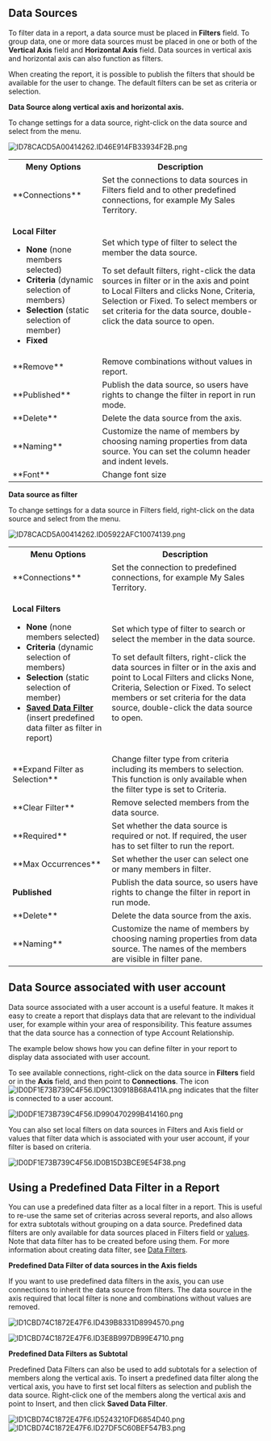 ## Data Sources

To filter data in a report, a data source must be placed in **Filters** field. To group data, one or more data sources must be placed in one or both of the **Vertical Axis** field and **Horizontal Axis** field. Data sources in vertical axis and horizontal axis can also function as filters.

When creating the report, it is possible to publish the filters that should be available for the user to change. The default filters can be set as criteria or selection.  

**Data Source along vertical axis and horizontal axis.**

To change settings for a data source, right-click on the data source and select from the menu.

![ID78CACD5A00414262.ID46E914FB33934F2B.png](media/ID78CACD5A00414262.ID46E914FB33934F2B.png)

 <table style="WIDTH: 100%">

<tbody>

<tr>

<th>Meny Options</th>

<th>Description</th>

</tr>

<tr>

<td>**Connections**</td>

<td>Set the connections to data sources in Filters field and to other predefined connections, for example My Sales Territory.</td>

</tr>

<tr>

<td>

**Local Filter**

*   **None** (none members selected)
*   **Criteria** (dynamic selection of members)
*   **Selection** (static selection of member)
*   **Fixed**

</td>

<td>Set which type of filter to select the member the data source.  

To set default filters, right-click the data sources in filter or in the axis and point to Local Filters and clicks None, Criteria, Selection or Fixed. To select members or set criteria for the data source, double-click the data source to open.

</td>

</tr>

<tr>

<td>**Remove**</td>

<td>Remove combinations without values in report.</td>

</tr>

<tr>

<td>**Published**</td>

<td>Publish the data source, so users have rights to change the filter in report in run mode.</td>

</tr>

<tr>

<td>**Delete**</td>

<td>Delete the data source from the axis.</td>

</tr>

<tr>

<td>**Naming**</td>

<td>Customize the name of members by choosing naming properties from data source. You can set the column header and indent levels.</td>

</tr>

<tr>

<td>**Font**</td>

<td>Change font size</td>

</tr>

</tbody>

</table> 

**Data source as filter**

To change settings for a data source in Filters field, right-click on the data source and select from the menu.

![ID78CACD5A00414262.ID05922AFC10074139.png](media/ID78CACD5A00414262.ID05922AFC10074139.png)

<table style="WIDTH: 100%">

<tbody>

<tr>

<th>Menu Options</th>

<th>Description</th>

</tr>

<tr>

<td>**Connections**</td>

<td>Set the connection to predefined connections, for example My Sales Territory.</td>

</tr>

<tr>

<td>

**Local Filters**

*   **None** (none members selected)
*   **Criteria** (dynamic selection of members)
*   **Selection** (static selection of member)
*   **[Saved Data Filter](data-sources.md)** (insert predefined data filter as filter in report)

</td>

<td>

Set which type of filter to search or select the member in the data source.

To set default filters, right-click the data sources in filter or in the axis and point to Local Filters and clicks None, Criteria, Selection or Fixed. To select members or set criteria for the data source, double-click the data source to open.

</td>

</tr>

<tr>

<td>**Expand Filter as Selection**</td>

<td>Change filter type from criteria including its members to selection. This function is only available when the filter type is set to Criteria.</td>

</tr>

<tr>

<td>**Clear Filter**</td>

<td>Remove selected members from the data source.</td>

</tr>

<tr>

<td>**Required**</td>

<td>Set whether the data source is required or not. If required, the user has to set filter to run the report.</td>

</tr>

<tr>

<td>**Max Occurrences**</td>

<td>Set whether the user can select one or many members in filter.</td>

</tr>

<tr>

<td>

**Published**

</td>

<td>Publish the data source, so users have rights to change the filter in report in run mode.</td>

</tr>

<tr>

<td>**Delete**</td>

<td>Delete the data source from the axis.</td>

</tr>

<tr>

<td>**Naming**</td>

<td>Customize the name of members by choosing naming properties from data source. The names of the members are visible in filter pane.</td>

</tr>

</tbody>

</table>


## Data Source associated with user account

Data source associated with a user account is a useful feature. It makes it easy to create a report that displays data that are relevant to the individual user, for example within your area of responsibility. This feature assumes that the data source has a connection of type Account Relationship.

The example below shows how you can define filter in your report to display data associated with user account.

To see available connections, right-click on the data source in **Filters** field or in the **Axis** field, and then point to **Connections**. The icon ![ID0DF1E73B739C4F56.ID9C130918B68A411A.png](media/ID0DF1E73B739C4F56.ID9C130918B68A411A.png) indicates that the filter is connected to a user account.

![ID0DF1E73B739C4F56.ID990470299B414160.png](media/ID0DF1E73B739C4F56.ID990470299B414160.png)

You can also set local filters on data sources in Filters and Axis field or values that filter data which is associated with your user account, if your filter is based on criteria.

![ID0DF1E73B739C4F56.ID0B15D3BCE9E54F38.png](media/ID0DF1E73B739C4F56.ID0B15D3BCE9E54F38.png)



## Using a Predefined Data Filter in a Report

You can use a predefined data filter as a local filter in a report. This is useful to re-use the same set of criterias across several reports, and also allows for extra subtotals without grouping on a data source. Predefined data filters are only available for data sources placed in Filters field or [values](../values.md "Values"). Note that data filter has to be created before using them. For more information about creating data filter, see [Data Filters](data-sources.md "Using a Predefined Data Filter in a Report").

**Predefined Data Filter of data sources in the Axis fields**

If you want to use predefined data filters in the axis, you can use connections to inherit the data source from filters. The data source in the axis required that local filter is none and combinations without values are removed.  

![ID1CBD74C1872E47F6.ID439B8331D8994570.png](media/ID1CBD74C1872E47F6.ID439B8331D8994570.png)

![ID1CBD74C1872E47F6.ID3E8B997DB99E4710.png](media/ID1CBD74C1872E47F6.ID3E8B997DB99E4710.png)

**Predefined Data Filters as Subtotal**

Predefined Data Filters can also be used to add subtotals for a selection of members along the vertical axis. To insert a predefined data filter along the vertical axis, you have to first set local filters as selection and publish the data source. Right-click one of the members along the vertical axis and point to Insert, and then click **Saved Data Filter**.

![ID1CBD74C1872E47F6.ID5243210FD6854D40.png](media/ID1CBD74C1872E47F6.ID5243210FD6854D40.png)  ![ID1CBD74C1872E47F6.ID27DF5C60BEF547B3.png](media/ID1CBD74C1872E47F6.ID27DF5C60BEF547B3.png)


